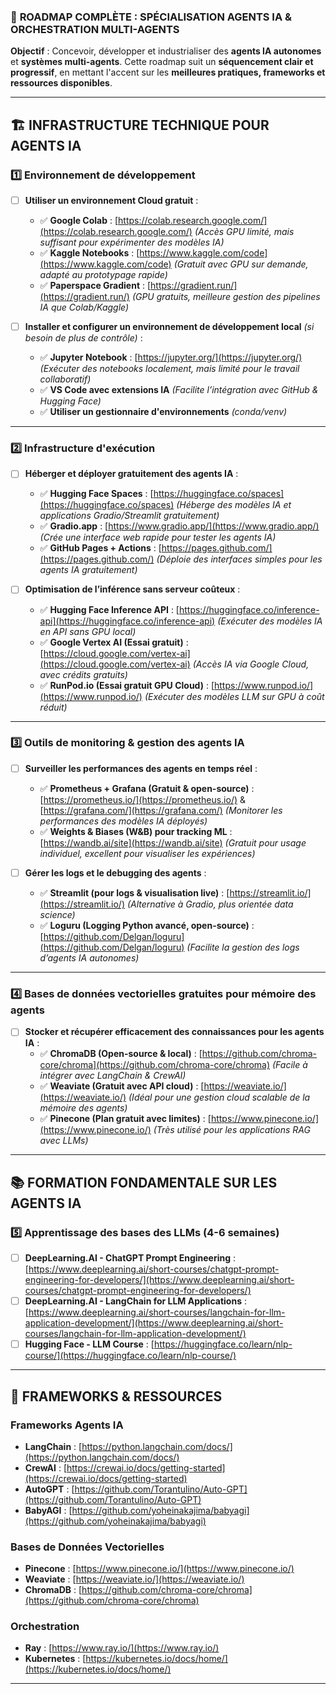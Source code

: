 ### 🚀 **ROADMAP COMPLÈTE : SPÉCIALISATION AGENTS IA & ORCHESTRATION MULTI-AGENTS**  
**Objectif** : Concevoir, développer et industrialiser des **agents IA autonomes** et **systèmes multi-agents**. Cette roadmap suit un **séquencement clair et progressif**, en mettant l'accent sur les **meilleures pratiques, frameworks et ressources disponibles**.  

---

## **🏗️ INFRASTRUCTURE TECHNIQUE POUR AGENTS IA**  
### **1️⃣ Environnement de développement**
- [ ] **Utiliser un environnement Cloud gratuit** :  
  - ✅ **Google Colab** : [https://colab.research.google.com/](https://colab.research.google.com/) *(Accès GPU limité, mais suffisant pour expérimenter des modèles IA)*  
  - ✅ **Kaggle Notebooks** : [https://www.kaggle.com/code](https://www.kaggle.com/code) *(Gratuit avec GPU sur demande, adapté au prototypage rapide)*  
  - ✅ **Paperspace Gradient** : [https://gradient.run/](https://gradient.run/) *(GPU gratuits, meilleure gestion des pipelines IA que Colab/Kaggle)*  

- [ ] **Installer et configurer un environnement de développement local** *(si besoin de plus de contrôle)* :  
  - ✅ **Jupyter Notebook** : [https://jupyter.org/](https://jupyter.org/) *(Exécuter des notebooks localement, mais limité pour le travail collaboratif)*  
  - ✅ **VS Code avec extensions IA** *(Facilite l’intégration avec GitHub & Hugging Face)*  
  - ✅ **Utiliser un gestionnaire d'environnements** *(conda/venv)*  

---

### **2️⃣ Infrastructure d'exécution**
- [ ] **Héberger et déployer gratuitement des agents IA** :  
  - ✅ **Hugging Face Spaces** : [https://huggingface.co/spaces](https://huggingface.co/spaces) *(Héberge des modèles IA et applications Gradio/Streamlit gratuitement)*  
  - ✅ **Gradio.app** : [https://www.gradio.app/](https://www.gradio.app/) *(Crée une interface web rapide pour tester les agents IA)*  
  - ✅ **GitHub Pages + Actions** : [https://pages.github.com/](https://pages.github.com/) *(Déploie des interfaces simples pour les agents IA gratuitement)*  

- [ ] **Optimisation de l’inférence sans serveur coûteux** :  
  - ✅ **Hugging Face Inference API** : [https://huggingface.co/inference-api](https://huggingface.co/inference-api) *(Exécuter des modèles IA en API sans GPU local)*  
  - ✅ **Google Vertex AI (Essai gratuit)** : [https://cloud.google.com/vertex-ai](https://cloud.google.com/vertex-ai) *(Accès IA via Google Cloud, avec crédits gratuits)*  
  - ✅ **RunPod.io (Essai gratuit GPU Cloud)** : [https://www.runpod.io/](https://www.runpod.io/) *(Exécuter des modèles LLM sur GPU à coût réduit)*  

---

### **3️⃣ Outils de monitoring & gestion des agents IA**
- [ ] **Surveiller les performances des agents en temps réel** :  
  - ✅ **Prometheus + Grafana (Gratuit & open-source)** : [https://prometheus.io/](https://prometheus.io/) & [https://grafana.com/](https://grafana.com/) *(Monitorer les performances des modèles IA déployés)*  
  - ✅ **Weights & Biases (W&B) pour tracking ML** : [https://wandb.ai/site](https://wandb.ai/site) *(Gratuit pour usage individuel, excellent pour visualiser les expériences)*  

- [ ] **Gérer les logs et le debugging des agents** :  
  - ✅ **Streamlit (pour logs & visualisation live)** : [https://streamlit.io/](https://streamlit.io/) *(Alternative à Gradio, plus orientée data science)*  
  - ✅ **Loguru (Logging Python avancé, open-source)** : [https://github.com/Delgan/loguru](https://github.com/Delgan/loguru) *(Facilite la gestion des logs d’agents IA autonomes)*  

---

### **4️⃣ Bases de données vectorielles gratuites pour mémoire des agents**
- [ ] **Stocker et récupérer efficacement des connaissances pour les agents IA** :  
  - ✅ **ChromaDB (Open-source & local)** : [https://github.com/chroma-core/chroma](https://github.com/chroma-core/chroma) *(Facile à intégrer avec LangChain & CrewAI)*  
  - ✅ **Weaviate (Gratuit avec API cloud)** : [https://weaviate.io/](https://weaviate.io/) *(Idéal pour une gestion cloud scalable de la mémoire des agents)*  
  - ✅ **Pinecone (Plan gratuit avec limites)** : [https://www.pinecone.io/](https://www.pinecone.io/) *(Très utilisé pour les applications RAG avec LLMs)*  

---

## **📚 FORMATION FONDAMENTALE SUR LES AGENTS IA**  
### **5️⃣ Apprentissage des bases des LLMs (4-6 semaines)**
- [ ] **DeepLearning.AI - ChatGPT Prompt Engineering** : [https://www.deeplearning.ai/short-courses/chatgpt-prompt-engineering-for-developers/](https://www.deeplearning.ai/short-courses/chatgpt-prompt-engineering-for-developers/)  
- [ ] **DeepLearning.AI - LangChain for LLM Applications** : [https://www.deeplearning.ai/short-courses/langchain-for-llm-application-development/](https://www.deeplearning.ai/short-courses/langchain-for-llm-application-development/)  
- [ ] **Hugging Face - LLM Course** : [https://huggingface.co/learn/nlp-course/](https://huggingface.co/learn/nlp-course/)  

---

## **📌 FRAMEWORKS & RESSOURCES**
### **Frameworks Agents IA**
- **LangChain** : [https://python.langchain.com/docs/](https://python.langchain.com/docs/)  
- **CrewAI** : [https://crewai.io/docs/getting-started](https://crewai.io/docs/getting-started)  
- **AutoGPT** : [https://github.com/Torantulino/Auto-GPT](https://github.com/Torantulino/Auto-GPT)  
- **BabyAGI** : [https://github.com/yoheinakajima/babyagi](https://github.com/yoheinakajima/babyagi)  

### **Bases de Données Vectorielles**
- **Pinecone** : [https://www.pinecone.io/](https://www.pinecone.io/)  
- **Weaviate** : [https://weaviate.io/](https://weaviate.io/)  
- **ChromaDB** : [https://github.com/chroma-core/chroma](https://github.com/chroma-core/chroma)  

### **Orchestration**
- **Ray** : [https://www.ray.io/](https://www.ray.io/)  
- **Kubernetes** : [https://kubernetes.io/docs/home/](https://kubernetes.io/docs/home/)  

---
